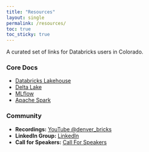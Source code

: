 ```yaml
---
title: "Resources"
layout: single
permalink: /resources/
toc: true
toc_sticky: true
---
```


A curated set of links for Databricks users in Colorado.

### Core Docs
- [Databricks Lakehouse](https://www.databricks.com/product/lakehouse)
- [Delta Lake](https://delta.io/)
- [MLflow](https://mlflow.org/)
- [Apache Spark](https://spark.apache.org/)

### Community
- **Recordings:** [YouTube @denver_bricks](https://youtube.com/@denver_bricks)
- **LinkedIn Group:** [LinkedIn](https://www.linkedin.com/groups/14811090)
- **Call for Speakers:** [Call For Speakers](/call-for-speakers/)
